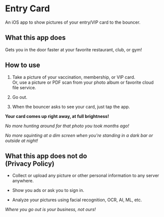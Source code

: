 # Entry Card

An iOS app to show pictures of your entry/VIP card to the bouncer.

## What this app does

Gets you in the door faster at your favorite restaurant, club, or gym!

## How to use

1. Take a picture of your vaccination, membership, or VIP card.  
   Or, use a picture or PDF scan from your photo album or favorite cloud file service.

2. Go out.

3. When the bouncer asks to see your card, just tap the app.

**Your card comes up right away, at full brightness!**

*No more hunting around for that photo you took months ago!*

*No more squinting at a dim screen when you're standing in a dark bar or outside at night!*


## What this app does not do <br> (Privacy Policy)

* Collect or upload any picture or other personal information to any server anywhere.

* Show you ads or ask you to sign in.

* Analyze your pictures using facial recognition, OCR, AI, ML, etc.

*Where you go out is your business, not ours!*
